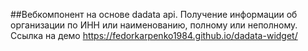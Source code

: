 ##Вебкомпонент на основе dadata api.
Получение информации об организации по ИНН или наименованию, полному или неполному.
Ссылка на демо https://fedorkarpenko1984.github.io/dadata-widget/

